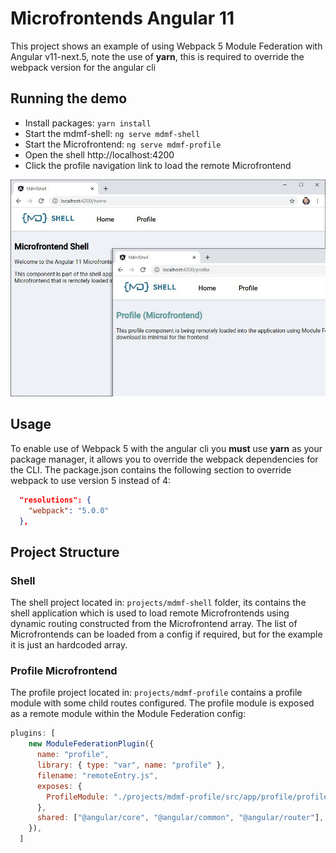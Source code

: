 # Microfrontends Angular 11

This project shows an example of using Webpack 5 Module Federation with Angular v11-next.5, note the use of **yarn**, this is required to override the webpack version for the angular cli


## Running the demo
- Install packages: ``yarn install``
- Start the mdmf-shell: ``ng serve mdmf-shell``
- Start the Microfrontend: ``ng serve mdmf-profile``
- Open the shell http://localhost:4200
- Click the profile navigation link to load the remote Microfrontend

![Shell and Microfronted Screenshot](microfrontend-shell-profile.jpg)


## Usage

To enable use of Webpack 5 with the angular cli you **must** use **yarn** as your package manager, it allows you to override the webpack dependencies for the CLI. 
The package.json contains the following section to override webpack to use version 5 instead of 4:

```json
  "resolutions": {
    "webpack": "5.0.0"
  },
```

## Project Structure

### Shell
The shell project located in: `projects/mdmf-shell` folder, its contains the shell application which is used to load remote Microfrontends using dynamic routing constructed from the Microfrontend array.  The list of Microfrontends can be loaded from a config if required, but for the example it is just an hardcoded array.  

### Profile Microfrontend
The profile project located in: `projects/mdmf-profile` contains a profile module with some child routes configured. The profile module is exposed as a remote module within the Module Federation config:

```js
plugins: [
    new ModuleFederationPlugin({
      name: "profile",
      library: { type: "var", name: "profile" },
      filename: "remoteEntry.js",
      exposes: {
        ProfileModule: "./projects/mdmf-profile/src/app/profile/profile.module.ts",
      },
      shared: ["@angular/core", "@angular/common", "@angular/router"],
    }),
  ]
```
